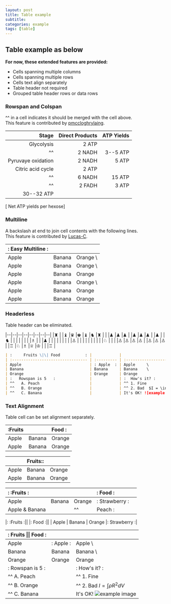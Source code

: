 ```yaml
---
layout: post
title: Table example
subtitle:
categories: example
tags: [table]
---
```


## Table example as below

**For now, these extended features are provided:**

* Cells spanning multiple columns
* Cells spanning multiple rows
* Cells text align separately
* Table header not required
* Grouped table header rows or data rows

### Rowspan and Colspan
^^ in a cell indicates it should be merged with the cell above.  
This feature is contributed by [pmccloghrylaing](https://github.com/pmccloghrylaing).  

|              Stage | Direct Products | ATP Yields |
| -----------------: | --------------: | ---------: |
|         Glycolysis |           2 ATP |            |
|                 ^^ |          2 NADH |   3--5 ATP |
| Pyruvaye oxidation |          2 NADH |      5 ATP |
|  Citric acid cycle |           2 ATP |            |
|                 ^^ |          6 NADH |     15 ATP |
|                 ^^ |          2 FADH |      3 ATP |
|         30--32 ATP |                 |            |

[ Net ATP yields per hexose]

### Multiline
A backslash at end to join cell contents with the following lines.  
This feature is contributed by [Lucas-C](https://github.com/Lucas-C).

| :     Easy Multiline     : |        |           |
| :------------------------- | :----- | :-------- |
| Apple                      | Banana | Orange  \ |
| Apple                      | Banana | Orange  \ |
| Apple                      | Banana | Orange    |
| Apple                      | Banana | Orange  \ |
| Apple                      | Banana | Orange    |
| Apple                      | Banana | Orange    |


### Headerless
Table header can be eliminated.

|--|--|--|--|--|--|--|--|
|♜ |  |♝ |♛ |♚ |♝ |♞ |♜ |
|  |♟ |♟ |♟ |  |♟ |♟ |♟ |
|♟ |  |♞ |  |  |  |  |  |
|  |♗ |  |  |♟ |  |  |  |
|  |  |  |  |♙ |  |  |  |
|  |  |  |  |  |♘ |  |  |
|♙ |♙ |♙ |♙ |  |♙ |♙ |♙ |
|♖ |♘ |♗ |♕ |♔ |  |  |♖ |


```markdown
| :     Fruits \|\| Food           : |            |                                     |
| :--------------------------------- | :--------- | :---------------------------------- |
| Apple                              | : Apple  : | Apple     \                         |
| Banana                             | Banana     | Banana    \                         |
| Orange                             | Orange     | Orange                              |
| :   Rowspan is 5   :               |            | :  How's it? :                      |
| ^^   A. Peach                      |            | ^^ 1. Fine                          |
| ^^   B. Orange                     |            | ^^ 2. Bad  $I = \int \rho R^{2} dV$ |
| ^^   C. Banana                     |            | It's OK! ![example image][my-image] |
```

### Text Alignment
Table cell can be set alignment separately.

| \:Fruits |        | Food   : |
| :------- | :----- | :------- |
| Apple    | Banana | Orange   |
| Apple    | Banana | Orange   |


|       | Fruits\:: |        |
| :---- | :-------- | :----- |
| Apple | Banana    | Orange |
| Apple | Banana    | Orange |


| : \:Fruits       : |        |        | :       Food     :  |      |
| :----------------- | :----- | :----- | :------------------ | :--- |
| Apple              | Banana | Orange | :   Strawberry    : |
| Apple  &  Banana   |        | ^^     | Peach        :      |      |


|: \:Fruits       :||          |:       Food     :||
| Apple    | Banana |  Orange  |:   Strawberry    :|


| :     Fruits \|\| Food           : |            |                                     |
| :--------------------------------- | :--------- | :---------------------------------- |
| Apple                              | : Apple  : | Apple     \                         |
| Banana                             | Banana     | Banana    \                         |
| Orange                             | Orange     | Orange                              |
| :   Rowspan is 5   :               |            | :  How's it? :                      |
| ^^   A. Peach                      |            | ^^ 1. Fine                          |
| ^^   B. Orange                     |            | ^^ 2. Bad  $I = \int \rho R^{2} dV$ |
| ^^   C. Banana                     |            | It's OK! ![example image][my-image] |

[my-image]: http://www.unexpected-vortices.com/sw/rippledoc/example-image.jpg "An exemplary image"


